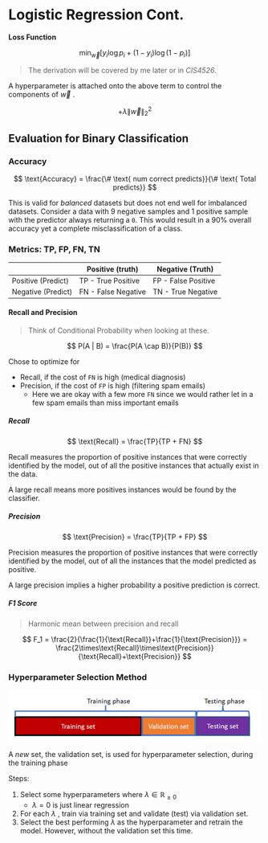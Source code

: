 # Logistic Regression Cont.

**Loss Function**

$$
\min_{\vec{w}} 
\biggr[
y_i\log{p_i} + (1-y_i)\log{(1-p_i)}
\biggr]
$$

> The derivation will be covered by me later or in *CIS4526*. 

A hyperparameter is attached onto the above term to control the components of $\vec{w}$ .

$$
+\lambda\|\vec{w}\|_2^2
$$

## Evaluation for Binary Classification
### Accuracy

$$
\text{Accuracy} = \frac{\# \text{ num correct predicts}}{\# \text{ Total predicts}}
$$

This is valid for *balanced* datasets but does not end well for imbalanced datasets. Consider a data with 9 negative samples and 1 positive sample with the predictor always returning a `0`. This would result in a 90% overall accuracy yet a complete misclassification of a class. 

### Metrics: TP, FP, FN, TN

|                    | Positive (truth)    | Negative (Truth)    |
| ------------------ | ------------------- | ------------------- |
| Positive (Predict) | TP - True Positive  | FP - False Positive |
| Negative (Predict) | FN - False Negative | TN - True Negative  | 

#### Recall and Precision

> Think of Conditional Probability when looking at these. 

$$
P(A | B) = \frac{P(A \cap B)}{P(B)}
$$

Chose to optimize for 
+ Recall, if the cost of `FN` is high (medical diagnosis)
+ Precision, if the cost of `FP` is high (filtering spam emails)
	+ Here we are okay with a few more `FN` since we would rather let in a few spam emails than miss important emails

##### Recall

$$
\text{Recall} = \frac{TP}{TP + FN}
$$

Recall measures the proportion of positive instances that were correctly identified by the model, out of all the positive instances that actually exist in the data.

A large recall means more positives instances would be found by the classifier.

##### Precision

$$
\text{Precision} = \frac{TP}{TP + FP}
$$

Precision measures the proportion of positive instances that were correctly identified by the model, out of all the instances that the model predicted as positive.

A large precision implies a higher probability a positive prediction is correct. 

##### F1 Score
> Harmonic mean between precision and recall

$$
F_1 = \frac{2}{\frac{1}{\text{Recall}}+\frac{1}{\text{Precision}}} = \frac{2\times\text{Recall}\times\text{Precision}}{\text{Recall}+\text{Precision}}
$$

### Hyperparameter Selection Method
<!-- forgot to add this in the main commit -->

![hyperp_3fold](../img/hyperp_3fold.png)

A *new* set, the validation set, is used for hyperparameter selection, during the training phase

Steps:
1. Select some hyperparameters where $\lambda \in \mathbb{R}_{\geq0}$
	+ $\lambda=0$ is just linear regression
2. For each $\lambda$ , train via training set and validate (test) via validation set.
3. Select the best performing $\lambda$ as the hyperparameter and retrain the model. However, without the validation set this time. 

